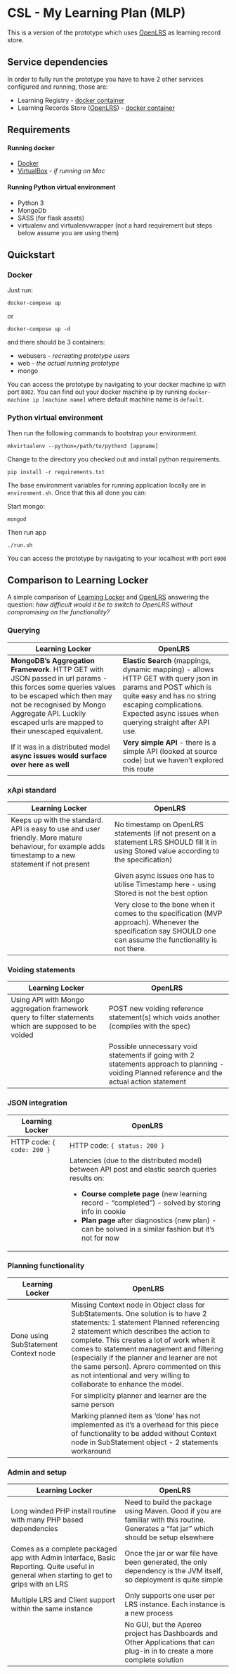 CSL - My Learning Plan (MLP)
============================
This is a version of the prototype which uses [OpenLRS](http://apereo-learning-analytics-initiative.github.io/OpenLRS) as learning record store.


Service dependencies
--------------------
In order to fully run the prototype you have to have 2 other services configured and running, those are:
  - Learning Registry - [docker container](https://github.com/crossgovernmentservices/csl-learningregistry-containers)
  - Learning Records Store ([OpenLRS](https://learninglocker.net/)) - [docker container](https://github.com/crossgovernmentservices/csl-openlrs-container) 


Requirements
------------
#### Running docker
 - [Docker](https://www.docker.com)
 - [VirtualBox](https://www.virtualbox.org) - *if running on Mac*

#### Running Python virtual environment
- Python 3
- MongoDb
- SASS (for flask assets)
- virtualenv and virtualenvwrapper (not a hard requirement but steps below assume you are using them)


Quickstart
----------

### Docker
Just run:
```
docker-compose up
```
or
```
docker-compose up -d
```
and there should be 3 containers: 
  - webusers - *recreating prototype users*
  - web - *the actual running prototype*
  - mongo

You can access the prototype by navigating to your docker machine ip with port `8002`. You can find out your docker machine ip by running `docker-machine ip [machine name]` where default machine name is `default`.

### Python virtual environment


Then run the following commands to bootstrap your environment.

```
mkvirtualenv --python=/path/to/python3 [appname]
```
Change to the directory you checked out and install python requirements.

```
pip install -r requirements.txt
```

The base environment variables for running application locally are in `environment.sh`.
Once that this all done you can:

Start mongo:
```
mongod
```

Then run app
```
./run.sh
```
You can access the prototype by navigating to your localhost with port `8000`


Comparison to Learning Locker
-----------------------------
A simple comparison of [Learning Locker](https://learninglocker.net) and [OpenLRS](http://apereo-learning-analytics-initiative.github.io/OpenLRS) answering the question: *how difficult would it be to switch to OpenLRS without compromising on the functionality?*

### Querying

| Learning Locker  | OpenLRS |
| ---------------- | ------- |
| **MongoDB’s Aggregation Framework**. HTTP GET with JSON passed in url params - this forces some queries values to be escaped which then may not be recognised by Mongo Aggregate API. Luckily escaped urls are mapped to their unescaped equivalent. | **Elastic Search** (mappings, dynamic mapping) - allows HTTP GET with query json in params and POST which is quite easy and has no string escaping complications. Expected async issues when querying straight after API use. |
| If it was in a distributed model **async issues would surface over here as well** | **Very simple API** - there is a simple API (looked at source code) but we haven’t explored this route |


### xApi standard

| Learning Locker  | OpenLRS |
| ---------------- | ------- |
| Keeps up with the standard. API is easy to use and user friendly. More mature behaviour, for example adds timestamp to a new statement if not present | No timestamp on OpenLRS statements (if not present on a statement LRS SHOULD fill it in using Stored value according to the specification) |
| | Given async issues one has to utilise Timestamp here - using Stored is not the best option |
| | Very close to the bone when it comes to the specification (MVP approach). Whenever the specification say SHOULD one can assume the functionality is not there. |


### Voiding statements

| Learning Locker  | OpenLRS |
| ---------------- | ------- |
| Using API with Mongo aggregation framework query to filter statements which are supposed to be voided | POST new voiding reference statement(s) which voids another (complies with the spec) |
| | Possible unnecessary void statements if going with 2 statements approach to planning - voiding Planned reference and the actual action statement |


### JSON integration

| Learning Locker  | OpenLRS |
| ---------------- | ------- |
| HTTP code: `{ code: 200 }` | HTTP code: `{ status: 200 }` |
| | Latencies (due to the distributed model) between API post and elastic search queries results on: <ul><li>**Course complete page** (new learning record - “completed”) - solved by storing info in cookie</li><li>**Plan page** after diagnostics (new plan) - can be solved in a similar fashion but it’s not for now</li><ul> | 


### Planning functionality

| Learning Locker  | OpenLRS |
| ---------------- | ------- |
| Done using SubStatement Context node | Missing Context node in Object class for SubStatements. One solution is to have 2 statements: 1 statement Planned referencing 2 statement which describes the action to complete. This creates a lot of work when it comes to statement management and filtering (especially if the planner and learner are not the same person). Aprero commented on this as not intentional and very willing to collaborate to enhance the model. |
| | For simplicity planner and learner are the same person |
| | Marking planned item as ‘done’ has not implemented as it’s a overhead for this piece of functionality to be added without Context node in SubStatement object - 2 statements workaround |


### Admin and setup

| Learning Locker  | OpenLRS |
| ---------------- | ------- |
| Long winded PHP install routine with many PHP based dependencies | Need to build the package using Maven. Good if you are familiar with this routine. Generates a “fat jar” which should be setup elsewhere |
| Comes as a complete packaged app with Admin Interface, Basic Reporting. Quite useful in general when starting to get to grips with an LRS | Once the jar or war file have been generated, the only dependency is the JVM itself, so deployment is quite simple |
| Multiple LRS and Client support within the same instance | Only supports one user per LRS instance. Each instance is a new process | 
| | No GUI, but the Apereo project has Dashboards and Other Applications that can plug-in in to create a more complete solution |
